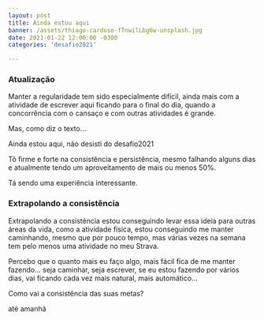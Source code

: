 ```yaml
---
layout: post
title: Ainda estou aqui
banner: /assets/thiago-cardoso-fTnwilLbg6w-unsplash.jpg
date: 2021-01-22 12:00:00 -0300
categories: 'desafio2021'

---
```

### Atualização

Manter a regularidade tem sido especialmente difícil, ainda mais com a atividade de escrever aqui ficando para o final do dia, quando a concorrência com o cansaço e com outras atividades é grande.

Mas, como diz o texto...

Ainda estou aqui, não desisti do desafio2021

Tô firme e forte na consistência e persistência, mesmo falhando alguns dias e atualmente tendo um aproveitamento de mais ou menos 50%.

Tá sendo uma experiência interessante.

### Extrapolando a consistência

Extrapolando a consistência estou conseguindo levar essa ideia para outras áreas da vida, como a atividade física, estou conseguindo me manter caminhando, mesmo que por pouco tempo, mas várias vezes na semana tem pelo menos uma atividade no meu Strava.

Percebo que o quanto mais eu faço algo, mais fácil fica de me manter fazendo... seja caminhar, seja escrever, se eu estou fazendo por vários dias, vai ficando cada vez mais natural, mais automático...


Como vai a consistência das suas metas?

até amanhã
